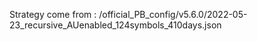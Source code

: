 Strategy come from : /official_PB_config/v5.6.0/2022-05-23_recursive_AUenabled_124symbols_410days.json